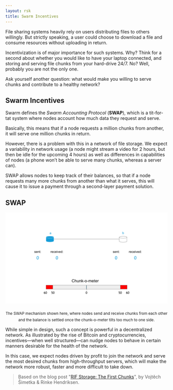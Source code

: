 ```yaml
---
layout: rsk
title: Swarm Incentives
---
```


File sharing systems heavily rely on users distributing files to others willingly. But strictly speaking, a user could choose to download a file and consume resources without uploading in return.

Incentivization is of major importance for such systems. Why? Think for a second about whether you would like to have your laptop connected, and storing and serving file chunks from your hard-drive 24/7. No? Well, probably you are not the only one.

Ask yourself another question: what would make you willing to serve chunks and contribute to a healthy network?

## Swarm Incentives

Swarm defines the _Swarm Accounting Protocol_ (**SWAP**), which is a tit-for-tat system where nodes account how much data they request and serve.

Basically, this means that if a node requests a million chunks from another, it will serve one million chunks in return.

However, there is a problem with this in a network of file storage. We expect a variability in network usage (a node might stream a video for 2 hours, but then be idle for the upcoming 4 hours) as well as differences in capabilities of nodes (a phone won’t be able to serve many chunks, whereas a server can).

SWAP allows nodes to keep track of their balances, so that if a node requests many more chunks from another than what it serves, this will cause it to issue a payment through a second-layer payment solution.

## SWAP

![The SWAP mechanism](/assets/img/rif-storage/swap-mechanism.gif)

<p style="text-align:center;"><sub>The SWAP mechanism shown here, where nodes send and receive chunks from each other and the balance is settled once the chunk-o-meter tilts too much to one side.</sub></p>

While simple in design, such a concept is powerful in a decentralized network. As illustrated by the rise of Bitcoin and cryptocurrencies, incentives—when well structured—can nudge nodes to behave in certain manners desirable for the health of the network.

In this case, we expect nodes driven by profit to join the network and serve the most desired chunks from high-throughput servers, which will make the network more robust, faster and more difficult to take down.

> Based on the blog post "[RIF Storage: The First Chunks](https://www.rifos.org/blog/rif-storage-the-first-chunks/)", by Vojtěch Šimetka & Rinke Hendriksen.
